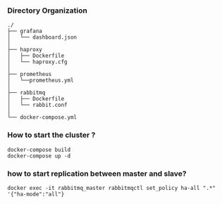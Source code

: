 
### Directory Organization

```shell
./
├── grafana
│   └── dashboard.json
│
├── haproxy
│   ├── Dockerfile 
│   └── haproxy.cfg
│
├── prometheus
│   └──prometheus.yml 
│
├── rabbitmq
│   ├── Dockerfile 
│   └── rabbit.conf
│
└── docker-compose.yml
```

### How to start the cluster ?

```shell
docker-compose build
docker-compose up -d
```

### how to start replication between master and slave?

```shell
docker exec -it rabbitmq_master rabbitmqctl set_policy ha-all ".*" '{"ha-mode":"all"}
```
